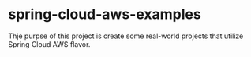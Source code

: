 # spring-cloud-aws-examples

Thje purpse of this project is create some real-world projects that utilize Spring Cloud AWS flavor.

